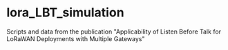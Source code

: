 # lora_LBT_simulation
Scripts and data from the publication "Applicability of Listen Before Talk for LoRaWAN Deployments with Multiple Gateways"
